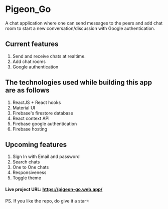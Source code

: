 # Pigeon_Go
 A chat application where one can send messages to the peers and add chat room to start a new conversation/discussion with Google authentication.

 ## Current features
 1. Send and receive chats at realtime.
 1. Add chat rooms
 1. Google authentication

 ## The technologies used while building this app are as follows
1. ReactJS + React hooks
1. Material UI
1. Firebase's firestore database
1. React context API
1. Firebase google authentication
1. Firebase hosting

## Upcoming features
1. Sign In with Email and password
1. Search chats
1. One to One chats
1. Responsiveness
1. Toggle theme

#### Live project URL: https://pigeon-go.web.app/ 

PS. If you like the repo, do give it a star⭐
